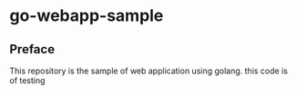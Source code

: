 # go-webapp-sample



## Preface
This repository is the sample of web application using golang.
this code is of testing 
